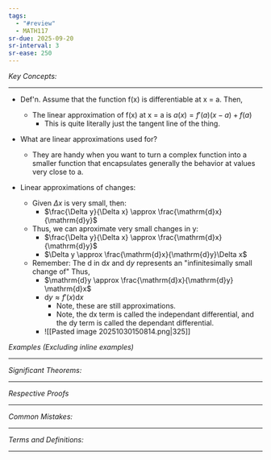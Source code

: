 ```yaml
---
tags:
  - "#review"
  - MATH117
sr-due: 2025-09-20
sr-interval: 3
sr-ease: 250
---
```

*Key Concepts:*
___

- Def'n. Assume that the function f(x) is differentiable at x = a. Then,
	- The linear approximation of f(x) at x = a is $a(x) = f'(a)(x-a)+f(a)$
		- This is quite literally just the tangent line of the thing. 

- What are linear approximations used for? 
	- They are handy when you want to turn a complex function into a smaller function that encapsulates generally the behavior at values very close to a.

- Linear approximations of changes:
	- Given $\Delta x$ is very small, then:
		- $\frac{\Delta y}{\Delta x} \approx \frac{\mathrm{d}x}{\mathrm{d}y}$
	- Thus, we can aproximate very small changes in y:
		- $\frac{\Delta y}{\Delta x} \approx \frac{\mathrm{d}x}{\mathrm{d}y}$
		- $\Delta y \approx \frac{\mathrm{d}x}{\mathrm{d}y}\Delta x$
	- Remember: The $\mathrm{d}$ in $\mathrm{d}x$ and $\mathrm{d}y$ represents an "infinitesimally small change of" Thus,
		- $\mathrm{d}y \approx \frac{\mathrm{d}x}{\mathrm{d}y} \mathrm{d}x$
		- $\mathrm{d}y \approx f'(x)\mathrm{d}x$
			- Note, these are still approximations.
			- Note, the dx term is called the independant differential, and the dy term is called the dependant differential.
		- ![[Pasted image 20251030150814.png|325]]

*Examples (Excluding inline examples)* 
___

*Significant Theorems:*
___

*Respective Proofs*
___

*Common Mistakes:*
___

*Terms and Definitions:*
___

